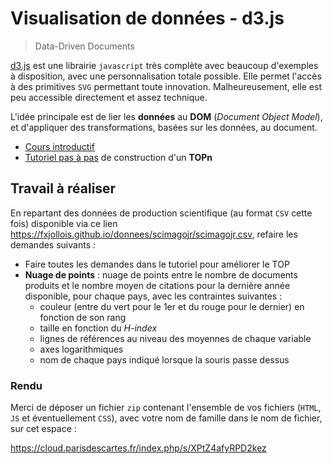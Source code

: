 # Visualisation de données - d3.js

> Data-Driven Documents

[d3.js](http://www.d3js.org) est une librairie `javascript` très complète avec beaucoup d'exemples à disposition, avec une personnalisation totale possible. Elle permet l'accès à des primitives `SVG` permettant toute innovation. Malheureusement, elle est peu accessible directement et assez technique.

L'idée principale est de lier les **données** au **DOM** (*Document Object Model*), et d'appliquer des transformations, basées sur les données, au document.

<!-- 
Les documents de cours sont disponibles sur [ObservableHQ](https://observablehq.com/collection/@fxjollois/d3js).
<iframe width="100%" height="500" frameborder="0"
  src="https://observablehq.com/embed/@fxjollois/initiation-a-d3js?cell=*"></iframe>
-->

- [Cours introductif](d3js--slides)
- [Tutoriel pas à pas](d3js--tutoriel) de construction d'un **TOPn**

## Travail à réaliser

En repartant des données de production scientifique (au format `CSV` cette fois) disponible via ce lien <https://fxjollois.github.io/donnees/scimagojr/scimagojr.csv>, refaire les demandes suivants :

- Faire toutes les demandes dans le tutoriel pour améliorer le TOP
- **Nuage de points** : nuage de points entre le nombre de documents produits et le nombre moyen de citations pour la dernière année disponible, pour chaque pays, avec les contraintes suivantes :
    - couleur (entre du vert pour le 1er et du rouge pour le dernier) en fonction de son rang
    - taille en fonction du *H-index*
    - lignes de références au niveau des moyennes de chaque variable
    - axes logarithmiques
    - nom de chaque pays indiqué lorsque la souris passe dessus


### Rendu

Merci de déposer un fichier `zip` contenant l'ensemble de vos fichiers (`HTML`, `JS` et éventuellement `CSS`), avec votre nom de famille dans le nom de fichier, sur cet espace :

<https://cloud.parisdescartes.fr/index.php/s/XPtZ4afyRPD2kez>

<!--
Questions pour QCM :

d3.select("#aaaa").html("bla bla bla")
Où sera placé le texte "bla bla bla" ?

d3.select("body").style("color", "red")
Que fait ce code ?

Il n'est pas possible d'associer un tableau à une sélection plus grande ?

d3.select("#aaaa")
  .html("")
  .selectAll("p")
  .data(["pomme", "cerise", "fraise"])
  .enter()
  .append("p")
  .html(d => "Le fruit est une " + d);
Que fait ce code ?

Il est possible de placer du code suite à l'importation de données sans se
soucier du temps mis pour les télécharger

d3.rollups(
  [{a: 0, b: 5}, {a: 1, b: 7}, {a: 1, b: 12}, {a: 0, b: 4}],
  v => d3.mean(v, e => e.b)
  d => d.a
)
-->
